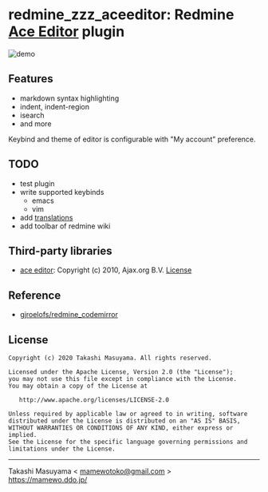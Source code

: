 # redmine_zzz_aceeditor: Redmine [Ace Editor](https://ace.c9.io/) plugin 

![demo](doc/ace_editor_demo.png)

## Features

- markdown syntax highlighting
- indent, indent-region
- isearch
- and more

Keybind and theme of editor is configurable with "My account" preference.

## TODO

- test plugin
- write supported keybinds
	- emacs
	- vim
- add [translations](tree/master/config/locales)
- add toolbar of redmine wiki

## Third-party libraries

- [ace editor](https://ace.c9.io/): Copyright (c) 2010, Ajax.org B.V.  [License](assets/javascripts/ace/LICENSE)

## Reference
- [gjroelofs/redmine_codemirror](https://github.com/gjroelofs/redmine_codemirror)

## License

```
Copyright (c) 2020 Takashi Masuyama. All rights reserved.

Licensed under the Apache License, Version 2.0 (the "License");
you may not use this file except in compliance with the License.
You may obtain a copy of the License at

   http://www.apache.org/licenses/LICENSE-2.0

Unless required by applicable law or agreed to in writing, software
distributed under the License is distributed on an "AS IS" BASIS,
WITHOUT WARRANTIES OR CONDITIONS OF ANY KIND, either express or implied.
See the License for the specific language governing permissions and
limitations under the License.
```

----
Takashi Masuyama < mamewotoko@gmail.com >  
https://mamewo.ddo.jp/
